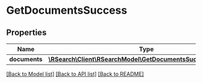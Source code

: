 # GetDocumentsSuccess

## Properties
Name | Type | Description | Notes
------------ | ------------- | ------------- | -------------
**documents** | [**\RSearch\Client\RSearchModel\GetDocumentsSuccessDocuments**](GetDocumentsSuccessDocuments.md) |  | 

[[Back to Model list]](../README.md#documentation-for-models) [[Back to API list]](../README.md#documentation-for-api-endpoints) [[Back to README]](../README.md)


